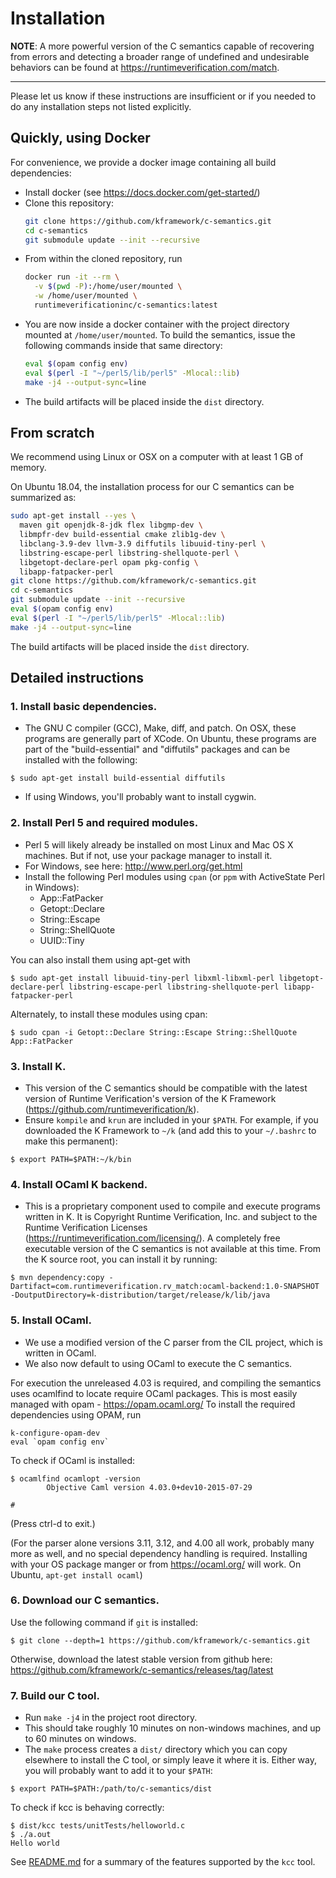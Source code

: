 # Installation

**NOTE**: A more powerful version of the C semantics capable of recovering from 
errors and detecting a broader range of undefined and undesirable behaviors 
can be found at https://runtimeverification.com/match.

---

Please let us know if these instructions are insufficient or if you needed to
do any installation steps not listed explicitly.

## Quickly, using Docker

For convenience, we provide a docker image containing all build
dependencies:

- Install docker (see <https://docs.docker.com/get-started/>)
- Clone this repository:
  ```sh
  git clone https://github.com/kframework/c-semantics.git
  cd c-semantics
  git submodule update --init --recursive
  ```
- From within the cloned repository, run
  ```sh
  docker run -it --rm \
    -v $(pwd -P):/home/user/mounted \
    -w /home/user/mounted \
    runtimeverificationinc/c-semantics:latest
  ```
- You are now inside a docker container with the project
  directory mounted at `/home/user/mounted`. To build
  the semantics, issue the following commands inside
  that same directory:
  ```sh
  eval $(opam config env)
  eval $(perl -I "~/perl5/lib/perl5" -Mlocal::lib)
  make -j4 --output-sync=line
  ```
- The build artifacts will be placed inside the `dist` directory.


## From scratch

We recommend using Linux or OSX on a computer with at least 1 GB of memory.

On Ubuntu 18.04, the installation process for our C semantics can be summarized as:
```sh
sudo apt-get install --yes \
  maven git openjdk-8-jdk flex libgmp-dev \
  libmpfr-dev build-essential cmake zlib1g-dev \
  libclang-3.9-dev llvm-3.9 diffutils libuuid-tiny-perl \
  libstring-escape-perl libstring-shellquote-perl \
  libgetopt-declare-perl opam pkg-config \
  libapp-fatpacker-perl
git clone https://github.com/kframework/c-semantics.git
cd c-semantics
git submodule update --init --recursive
eval $(opam config env)
eval $(perl -I "~/perl5/lib/perl5" -Mlocal::lib)
make -j4 --output-sync=line
```
The build artifacts will be placed inside the `dist` directory.


## Detailed instructions

### 1. Install basic dependencies.
- The GNU C compiler (GCC), Make, diff, and patch. On OSX, these programs are generally part
  of XCode. On Ubuntu, these programs are part of the "build-essential" and "diffutils" packages
  and can be installed with the following:
```
$ sudo apt-get install build-essential diffutils
```
- If using Windows, you'll probably want to install cygwin.

### 2. Install Perl 5 and required modules.
- Perl 5 will likely already be installed on most Linux and Mac OS X machines.
  But if not, use your package manager to install it.
- For Windows, see here: <http://www.perl.org/get.html>
- Install the following Perl modules using `cpan` (or `ppm` with ActiveState
  Perl in Windows):
    - App::FatPacker
    - Getopt::Declare
    - String::Escape
    - String::ShellQuote
    - UUID::Tiny

You can also install them using apt-get with
```
$ sudo apt-get install libuuid-tiny-perl libxml-libxml-perl libgetopt-declare-perl libstring-escape-perl libstring-shellquote-perl libapp-fatpacker-perl
```

Alternately, to install these modules using cpan:
```
$ sudo cpan -i Getopt::Declare String::Escape String::ShellQuote App::FatPacker
```
### 3. Install K.
- This version of the C semantics should be compatible with the latest version
  of Runtime Verification's version of the K Framework (<https://github.com/runtimeverification/k>).
- Ensure `kompile` and `krun` are included in your `$PATH`. For example, if you
  downloaded the K Framework to `~/k` (and add this to your `~/.bashrc` to make
  this permanent):
```
$ export PATH=$PATH:~/k/bin
```

### 4. Install OCaml K backend.
- This is a proprietary component used to compile and execute programs written in K.
  It is Copyright Runtime Verification, Inc. and subject to the Runtime Verification
  Licenses (<https://runtimeverification.com/licensing/>). 
  A completely free executable version of the C semantics is not available at this time.
  From the K source root, you can install it by running:
```
$ mvn dependency:copy -Dartifact=com.runtimeverification.rv_match:ocaml-backend:1.0-SNAPSHOT -DoutputDirectory=k-distribution/target/release/k/lib/java
```

### 5. Install OCaml.
- We use a modified version of the C parser from the CIL project, which is
  written in OCaml.
- We also now default to using OCaml to execute the C semantics.

For execution the unreleased 4.03 is required, and compiling the semantics
uses ocamlfind to locate require OCaml packages.
This is most easily managed with opam - https://opam.ocaml.org/
To install the required dependencies using OPAM, run

```
k-configure-opam-dev
eval `opam config env`
```

To check if OCaml is installed:
```
$ ocamlfind ocamlopt -version
        Objective Caml version 4.03.0+dev10-2015-07-29

# 
```

(Press ctrl-d to exit.)

(For the parser alone versions 3.11, 3.12, and 4.00 all work, probably many
more as well, and no special dependency handling is required.
Installing with your OS package manger or from https://ocaml.org/ will work.
On Ubuntu, `apt-get install ocaml`)

### 6. Download our C semantics.
Use the following command if `git` is installed:
```
$ git clone --depth=1 https://github.com/kframework/c-semantics.git
```
Otherwise, download the latest stable version from github here:
<https://github.com/kframework/c-semantics/releases/tag/latest>

### 7. Build our C tool.
- Run `make -j4` in the project root directory.
- This should take roughly 10 minutes on non-windows machines, and up to
  60 minutes on windows.
- The `make` process creates a `dist/` directory which you can copy elsewhere
  to install the C tool, or simply leave it where it is. Either way, you will
  probably want to add it to your `$PATH`:
```
$ export PATH=$PATH:/path/to/c-semantics/dist
```
      
To check if kcc is behaving correctly:
```
$ dist/kcc tests/unitTests/helloworld.c
$ ./a.out 
Hello world
```

See [README.md](README.md) for a summary of the features supported by the `kcc`
tool.

